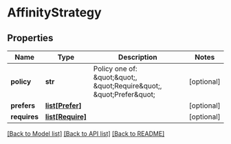 # AffinityStrategy

## Properties
Name | Type | Description | Notes
------------ | ------------- | ------------- | -------------
**policy** | **str** | Policy one of: \&quot;\&quot;, \&quot;Require\&quot;, \&quot;Prefer\&quot; | [optional] 
**prefers** | [**list[Prefer]**](Prefer.md) |  | [optional] 
**requires** | [**list[Require]**](Require.md) |  | [optional] 

[[Back to Model list]](../README.md#documentation-for-models) [[Back to API list]](../README.md#documentation-for-api-endpoints) [[Back to README]](../README.md)


